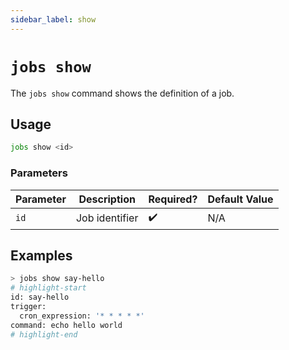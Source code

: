 ```yaml
---
sidebar_label: show
---
```


# `jobs show`

The `jobs show` command shows the definition of a job.

## Usage

```bash
jobs show <id>
```

### Parameters

| Parameter | Description    | Required? | Default Value |
| --------- | -------------- | --------- | ------------- |
| `id`      | Job identifier | ✔️        | N/A           |

## Examples

```bash
> jobs show say-hello
# highlight-start
​id: say-hello
​trigger:
​  cron_expression: '* * * * *'
​command: echo hello world
# highlight-end
```
